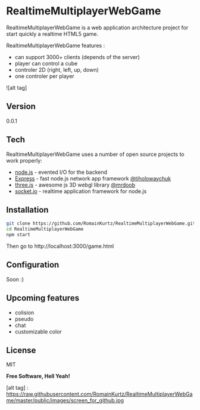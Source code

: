 RealtimeMultiplayerWebGame
=========

RealtimeMultiplayerWebGame is a web application architecture project for start quickly a realtime HTML5 game.

RealtimeMultiplayerWebGame features :
  - can support 3000+ clients (depends of the server)
  - player can control a cube
  - controler 2D (right, left, up, down)
  - one controler per player 

  ![alt tag]
  

Version
----

0.0.1

Tech
-----------

RealtimeMultiplayerWebGame uses a number of open source projects to work properly:


* [node.js] - evented I/O for the backend
* [Express] - fast node.js network app framework [@tjholowaychuk]
* [three.js] - awesome js 3D webgl library [@mrdoob]
* [socket.io] - realtime application framework for node.js

Installation
--------------

```sh
git clone https://github.com/RomainKurtz/RealtimeMultiplayerWebGame.git RealtimeMultiplayerWebGame
cd RealtimeMultiplayerWebGame
npm start
```
Then go to http://localhost:3000/game.html

Configuration
--------------
Soon :)

Upcoming features
--------------
  - colision
  - pseudo
  - chat
  - customizable color

License
----

MIT


**Free Software, Hell Yeah!**

[john gruber]:http://daringfireball.net/
[@thomasfuchs]:http://twitter.com/thomasfuchs
[1]:http://daringfireball.net/projects/markdown/
[marked]:https://github.com/chjj/marked
[Ace Editor]:http://ace.ajax.org
[node.js]:http://nodejs.org
[Twitter Bootstrap]:http://twitter.github.com/bootstrap/
[keymaster.js]:https://github.com/madrobby/keymaster
[jQuery]:http://jquery.com
[@tjholowaychuk]:http://twitter.com/tjholowaychuk
[express]:http://expressjs.com
[@mrdoob]:https://twitter.com/mrdoob
[three.js]:https://github.com/mrdoob/three.js/
[socket.io]:https://github.com/Automattic/socket.io
[alt tag] : https://raw.githubusercontent.com/RomainKurtz/RealtimeMultiplayerWebGame/master/public/images/screen_for_github.jpg
